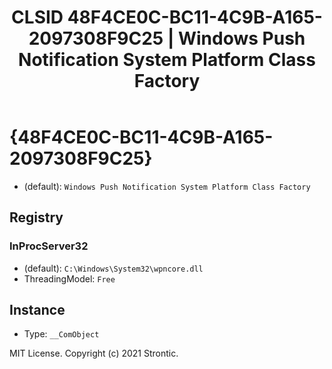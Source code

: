 ﻿---
title: "CLSID 48F4CE0C-BC11-4C9B-A165-2097308F9C25 | Windows Push Notification System Platform Class Factory"
excerpt: What is COM-Object CLSID 48F4CE0C-BC11-4C9B-A165-2097308F9C25?
---

# {48F4CE0C-BC11-4C9B-A165-2097308F9C25}

* (default): `Windows Push Notification System Platform Class Factory`

## Registry


### InProcServer32

* (default): `C:\Windows\System32\wpncore.dll`
* ThreadingModel: `Free`

## Instance

* Type: `__ComObject`

MIT License. Copyright (c) 2021 Strontic.


